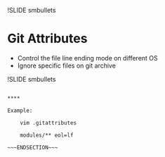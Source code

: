 !SLIDE smbullets
# Git Attributes

* Control the file line ending mode on different OS
* Ignore specific files on git archive


!SLIDE smbullets

~~~SECTION:handouts~~~

****

Example:

    vim .gitattributes

    modules/** eol=lf

~~~ENDSECTION~~~
